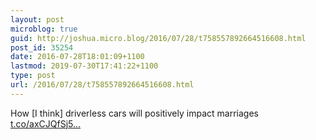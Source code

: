 ```yaml
---
layout: post
microblog: true
guid: http://joshua.micro.blog/2016/07/28/t758557892664516608.html
post_id: 35254
date: 2016-07-28T18:01:09+1100
lastmod: 2019-07-30T17:41:22+1100
type: post
url: /2016/07/28/t758557892664516608.html
---
```

How [I think] driverless cars will positively impact marriages [t.co/axCJQfSj5...](https://t.co/axCJQfSj5p)
